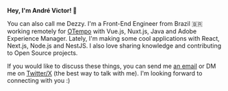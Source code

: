 **Hey, I'm André Victor! 👋**

You can also call me Dezzy. I'm a Front-End Engineer from Brazil 🇧🇷 working remotely for [OTempo](https://otempo.com.br) with Vue.js, Nuxt.js, Java and Adobe Experience Manager. Lately, I'm making some cool applications with React, Next.js, Node.js and NestJS. I also love sharing knowledge and contributing to Open Source projects.

If you would like to discuss these things, you can send me [an email](mailto:hello@andredezzy.com) or DM me on [Twitter/X](https://twitter.com/andredezzy) (the best way to talk with me). I'm looking forward to connecting with you :)
